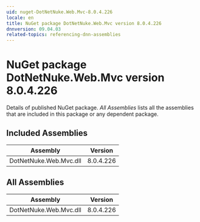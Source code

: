 ```yaml
---
uid: nuget-DotNetNuke.Web.Mvc-8.0.4.226
locale: en
title: NuGet package DotNetNuke.Web.Mvc version 8.0.4.226
dnnversion: 09.04.03
related-topics: referencing-dnn-assemblies
---
```


# NuGet package DotNetNuke.Web.Mvc version 8.0.4.226
Details of published NuGet package.
*All Assemblies* lists all the assemblies that are included in this package or any dependent package.

## Included Assemblies

|Assembly|Version|
|---|---|
|DotNetNuke.Web.Mvc.dll|8.0.4.226|

## All Assemblies

|Assembly|Version|
|---|---|
|DotNetNuke.Web.Mvc.dll|8.0.4.226|

